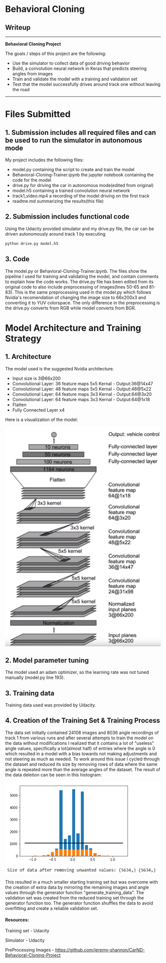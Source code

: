 # **Behavioral Cloning** 

## Writeup

---

**Behavioral Cloning Project**

The goals / steps of this project are the following:
* Use the simulator to collect data of good driving behavior
* Build, a convolution neural network in Keras that predicts steering angles from images
* Train and validate the model with a training and validation set
* Test that the model successfully drives around track one without leaving the road


[//]: # (Image References)

[image1]: ./NvidiaArch.png "Nvidia Architecture"
[image2]: ./ReducedData.png "Data Histogram"

---
# Files Submitted

## 1. Submission includes all required files and can be used to run the simulator in autonomous mode

My project includes the following files:
* model.py containing the script to create and train the model
* Behavioral-Cloning-Trainer.ipynb the jupyter notebook containing the code for the model
* drive.py for driving the car in autonomous mode(edited from original)
* model.h5 containing a trained convolution neural network 
* track1_video.mp4 a recording of the model driving on the first track
* readme.md summarizing the results(this file)

## 2. Submission includes functional code
Using the Udacity provided simulator and my drive.py file, the car can be driven autonomously around track 1 by executing 
```sh
python drive.py model.h5
```

## 3. Code

The model.py or Behavioral-Cloning-Trainer.ipynb. The files show the pipeline I used for training and validating the model, and contain comments to explain how the code works.
The drive.py file has been edited from its original code to also include preprocessing of images(lines 50-65 and 81-83). This is the same preprocessing used in the model.py which follows 
Nvidia's recomendation of changing the image size to 66x200x3 and converting it to YUV colorspace. The only difference in the preprocessing is the drive.py converts from RGB while model converts from BGR.

# Model Architecture and Training Strategy

## 1. Architecture

The model used is the suggested Nvidia architecture.
* Input size is 3@66x200
* Convolutional Layer: 36 feature maps 5x5 Kernal - Output:36@14x47
* Convolutional Layer: 48 feature maps 5x5 Kernal - Output:48@5x22
* Convolutional Layer: 64 feature maps 3x3 Kernal - Output:64@3x20
* Convolutional Layer: 64 feature maps 3x3 Kernal - Output:64@1x18
* Flatten
* Fully Connected Layer x4

Here is a visualization of the model:

![alt text][image1]

## 2. Model parameter tuning

The model used an adam optimizer, so the learning rate was not tuned manually (model.py line 193).

## 3. Training data

Training data used was provided by Udacity.

## 4. Creation of the Training Set & Training Process

The data set initially contained 24108 images and 8036 angle recordings of track 1 from various runs and after several attempts to train the model on the data without modifications 
I realized that it contains a lot of "useless" angle values, specifically a lot(almost half) of entries where the angle is 0 which resulted in a model with a bias towards not making adjustments
and not steering as much as needed. To work around this issue I cycled through the dataset and reduced its size by removing rows of data where the same angle is repeated more than the average angles of the dataset.
The result of the data deletion can be seen in this histogram:

![alt text][image2]


This resulted in a much smaller starting training set but was overcome with the creation of extra data by mirroring the remaining images and angle values through the generator function "generate_training_data".
The validation set was created from the reduced training set through the generator function too. The generator function shuffles the data to avoid overfitting and create a reliable validation set.


#### Resources:
Training set - Udacity

Simulator - Udacity

PreProcessing Images - https://github.com/jeremy-shannon/CarND-Behavioral-Cloning-Project
